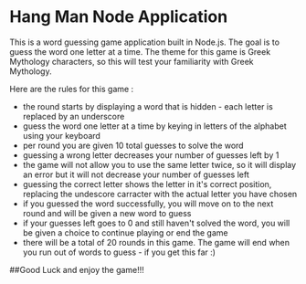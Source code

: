 # Hang Man Node Application 

This is a word guessing game application built in Node.js. The goal is to guess the word one letter at a time. The theme for this game is Greek Mythology characters, so this will test your familiarity with Greek Mythology.

Here are the rules for this game : 
* the round starts by displaying a word that is hidden - each letter is replaced by an underscore
* guess the word one letter at a time by keying in letters of the alphabet using your keyboard
* per round you are given 10 total guesses to solve the word
* guessing a wrong letter decreases your number of guesses left by 1
* the game will not allow you to use the same letter twice, so it will display an error but it will not decrease your number of guesses left
* guessing the correct letter shows the letter in it's correct position, replacing the undescore carracter with the actual letter you have chosen
* if you guessed the word successfully, you will move on to the next round and will be given a new word to guess
* if your guesses left goes to 0 and still haven't solved the word, you will be given a choice to continue playing or end the game
* there will be a total of 20 rounds in this game. The game will end when you run out of words to guess - if you get this far :)

##Good Luck and enjoy the game!!!

